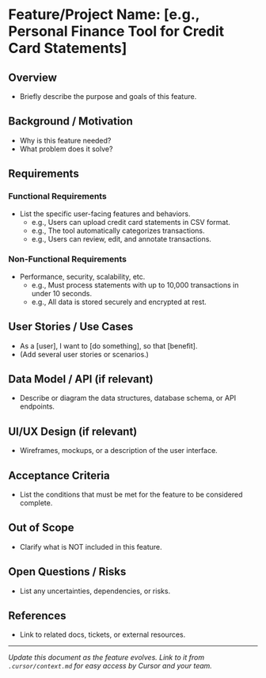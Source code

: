 # Feature/Project Name: [e.g., Personal Finance Tool for Credit Card Statements]

## Overview

- Briefly describe the purpose and goals of this feature.

## Background / Motivation

- Why is this feature needed?
- What problem does it solve?

## Requirements

### Functional Requirements

- List the specific user-facing features and behaviors.
  - e.g., Users can upload credit card statements in CSV format.
  - e.g., The tool automatically categorizes transactions.
  - e.g., Users can review, edit, and annotate transactions.

### Non-Functional Requirements

- Performance, security, scalability, etc.
  - e.g., Must process statements with up to 10,000 transactions in under 10 seconds.
  - e.g., All data is stored securely and encrypted at rest.

## User Stories / Use Cases

- As a [user], I want to [do something], so that [benefit].
- (Add several user stories or scenarios.)

## Data Model / API (if relevant)

- Describe or diagram the data structures, database schema, or API endpoints.

## UI/UX Design (if relevant)

- Wireframes, mockups, or a description of the user interface.

## Acceptance Criteria

- List the conditions that must be met for the feature to be considered complete.

## Out of Scope

- Clarify what is NOT included in this feature.

## Open Questions / Risks

- List any uncertainties, dependencies, or risks.

## References

- Link to related docs, tickets, or external resources.

---

_Update this document as the feature evolves. Link to it from `.cursor/context.md` for easy access by Cursor and your team._
